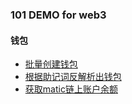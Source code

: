 ### 101 DEMO for web3

#### 钱包

- [批量创建钱包](./scripts/create-wallets.ts)
- [根据助记词反解析出钱包](./scripts/create-wallets.ts)
- [获取matic链上账户余额](./scripts/get-token-balance.mjs)
